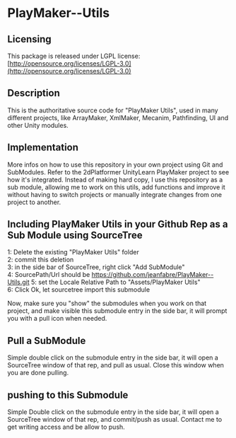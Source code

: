 PlayMaker--Utils
================

## Licensing
This package is released under LGPL license: [http://opensource.org/licenses/LGPL-3.0](http://opensource.org/licenses/LGPL-3.0)


## Description
This is the authoritative source code for "PlayMaker Utils", used in many different projects, like ArrayMaker, XmlMaker, Mecanim, Pathfinding, UI and other Unity modules.

## Implementation
More infos on how to use this repository in your own project using Git and SubModules. 
Refer to the 2dPlatformer UnityLearn PlayMaker project to see how it's integrated. 
Instead of making hard copy, I use this repository as a sub module, allowing me to work on this utils, add functions and improve it without having to switch projects or manually integrate changes from one project to another.

## Including PlayMaker Utils in your Github Rep as a Sub Module using SourceTree
1: Delete the existing "PlayMaker Utils" folder  
2: commit this deletion  
3: in the side bar of SourceTree, right click "Add SubModule"  
4: SourcePath/Url should be https://github.com/jeanfabre/PlayMaker--Utils.git 
5: set the Locale Relative Path to "Assets/PlayMaker Utils"  
6: Click Ok, let sourcetree import this submodule  

Now, make sure you "show" the submodules when you work on that project, and make visible this submodule entry in the side bar, it will prompt you with a pull icon when needed.

## Pull a SubModule
Simple double click on the submodule entry in the side bar, it will open a SourceTree window of that rep, and pull as usual. Close this window when you are done pulling.

## pushing to this Submodule
Simple Double click on the submodule entry in the side bar, it will open a SourceTree window of that rep, and commit/push as usual. Contact me to get writing access and be allow to push.

